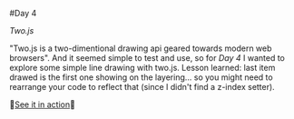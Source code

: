 #Day 4

*Two.js*

"Two.js is a two-dimentional drawing api geared towards modern web browsers". And it seemed simple to test and use, so for *Day 4* I wanted to explore some simple line drawing with two.js. Lesson learned: last item drawed is the first one showing on the layering... so you might need to rearrange your code to reflect that (since I didn't find a z-index setter).

:christmas_tree:[See it in action](http://monicams.github.io/before-xmas/day4/):christmas_tree: